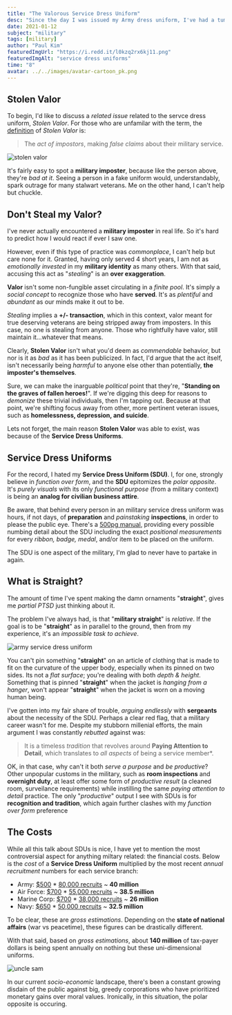 ```yaml
---
title: "The Valorous Service Dress Uniform"
desc: "Since the day I was issued my Army dress uniform, I've had a tumultuous relationship with them."
date: 2021-01-12
subject: "military"
tags: [military]
author: "Paul Kim"
featuredImgUrl: "https://i.redd.it/l0kzq2rx6kj11.png"
featuredImgAlt: "service dress uniforms"
time: "8"
avatar: ../../images/avatar-cartoon_pk.png
---
```


## Stolen Valor

To begin, I'd like to discuss a _related issue_ related to the servce dress uniform, _Stolen Valor_. For those who are unfamilar with the term, the [definition](https://en.wikipedia.org/wiki/Military_impostor) of _Stolen Valor_ is:

> The _act of impostors_, making _false claims_ about their military service.

![stolen valor](https://www.wearethemighty.com/app/uploads/legacy/assets.rbl.ms/17246658/origin.jpg)

It's fairly easy to spot a **military imposter**, because like the person above, they're _bad at it_. Seeing a person in a fake uniform would, understandably, spark outrage for many stalwart veterans. Me on the other hand, I can't help but chuckle.

## Don't Steal my Valor?

I've never actually encountered a **military imposter** in real life. So it's hard to predict how I would react if ever I saw one.

However, even if this type of practice was _commonplace_, I can't help but care none for it. Granted, having only served 4 short years, I am not as _emotionally invested_ in my **military identity** as many others. With that said, accusing this act as "_stealing_" is an **over exaggeration**.

**Valor** isn't some non-fungible asset circulating in a _finite pool_. It's simply a _social concept_ to recognize those who have **served**. It's as _plentiful_ and _abundant_ as our minds make it out to be.

_Stealing_ implies a **+/- transaction**, which in this context, valor meant for true deserving veterans are being stripped away from imposters. In this case, no one is stealing from anyone. Those who rightfully have valor, still maintain it...whatever that means.

Clearly, **Stolen Valor** isn't what you'd deem as _commendable_ behavior, but nor is it as _bad_ as it has been publicized. In fact, I'd argue that the act itself, isn't necessarily being _harmful_ to anyone else other than potentially, **the imposter's themselves**.

Sure, we can make the inarguable _political_ point that they're, "**Standing on the graves of fallen heroes!**". If we're digging this deep for reasons to _demonize_ these trivial individuals, then I'm tapping out. Because at that point, we're shifting focus away from other, more pertinent veteran issues, such as **homelessness, depression, and suicide**.

Lets not forget, the main reason **Stolen Valor** was able to exist, was because of the **Service Dress Uniforms**.

## Service Dress Uniforms

For the record, I hated my **Service Dress Uniform (SDU)**. I, for one, strongly believe in _function over form_, and the **SDU** epitomizes the _polar opposite_. It's _purely visuals_ with its only _functional purpose_ (from a military context) is being an **analog for civilian business attire**.

Be aware, that behind every person in an military service dress uniform was hours, if not days, of **preparation** and _painstaking_ **inspections**, in order to please the public eye. There's a [500pg manual](https://www.army.gov.au/sites/default/files/2020-03/Army%20Dress%20Manual_0.pdf), providing every possible numbing detail about the SDU including the exact _positional measurements_ for every _ribbon, badge, medal_, and/or item to be placed on the uniform.

The SDU is one aspect of the military, I'm glad to never have to partake in again.

## What is Straight?

The amount of time I've spent making the damn ornaments "**straight**", gives me _partial PTSD_ just thinking about it.

The problem I've always had, is that "**military straight**" is _relative_. If the goal is to be "**straight**" as in parallel to the ground, then from my experience, it's an _impossible task to achieve_.

<img src="https://external-content.duckduckgo.com/iu/?u=https%3A%2F%2Fwww.army.mil%2Fe2%2Fimages%2Frv7%2Funiforms%2Funiform_closeups_service_coat.jpg&f=1&nofb=1"
alt="army service dress uniform"
style="object-fit:contain;" />

You can't pin something "**straight**" on an article of clothing that is made to fit on the curvature of the upper body, especially when its pinned on two sides. Its not a _flat surface_; you're dealing with both _depth & height_. Something that is pinned "**straight**" when the jacket is _hanging from a hanger_, won't appear "**straight**" when the jacket is worn on a moving human being.

I've gotten into my fair share of trouble, _arguing endlessly_ with **sergeants** about the necessity of the SDU. Perhaps a clear red flag, that a military career wasn't for me. Despite my stubborn millenial efforts, the main argument I was constantly _rebutted_ against was:

> It is a timeless _tradition_ that revolves around **Paying Attention to Detail**, which translates to _all aspects_ of being a service member\*.

OK, in that case, why can't it both _serve a purpose_ and _be productive_? Other unpopular customs in the military, such as **room inspections** and **overnight duty**, at least offer some form of _productive result_ (a cleaned room, surveilance requirements) while instilling the same _paying attention to detail_ practice. The only "_productive_" output I see with SDUs is for **recognition and tradition**, which again further clashes with my _function over form_ preference

## The Costs

While all this talk about SDUs is nice, I have yet to mention the most controversial aspect for anything miltary related: the financial costs. Below is the _cost_ of a **Service Dress Uniform** multiplied by the most recent _annual recruitment_ numbers for each service branch:

- Army: [\$500](https://www.armytimes.com/news/your-army/2020/08/11/new-army-service-uniform-will-be-issued-to-recruits-this-winter/#:~:text=The%20new%20uniforms%20will%20cost,Koglin%2C%20an%20AAFES%20merchandise%20manager.&text=All%20the%20new%20uniform%20items,life%2C%20according%20to%20the%20Army) \* [80,000 recruits](https://recruiting.army.mil/pao/facts_figures/) ~ **40 million**
- Air Force: [\$700](https://en.wikipedia.org/wiki/Uniforms_of_the_United_States_Air_Force#:~:text=Each%20uniform%20costs%20%24700%20with,to%20personally%20pay%20for%20purchase.) \* [55,000 recruits](https://www.airforcetimes.com/news/your-air-force/2019/10/09/air-force-breaks-recruiting-record-in-2019-again/#:~:text=The%20Air%20Force%20surpassed%20its,it%20recruited%20in%20fiscal%202016.) ~ **38.5 million**
- Marine Corp: [\$700](http://www.uniforms-4u.com/p-usmc-enlisted-dress-blue-uniform-14463.aspx) \* [38,000 recruits](https://www.thebalancecareers.com/things-to-consider-when-choosing-to-join-the-marine-corps-3354338#:~:text=With%20the%20exception%20of%20the,average%2080%2C000%20yearly%20recruiting%20goal.) ~ **26 million**
- Navy: [\$650](https://taskandpurpose.com/news/cost-officer-uniforms-demonstrates-gender-inequality-navy/) \* [50,000 recruits](https://www.cnrc.navy.mil/pages-nrc-links/nrc-facts-stats.htm) ~ **32.5 million**

To be clear, these are _gross estimations_. Depending on the **state of national affairs** (war vs peacetime), these figures can be drastically different.

With that said, based on _gross estimations_, about **140 million** of tax-payer dollars is being spent annually on nothing but these uni-dimensional uniforms.

![uncle sam](https://external-content.duckduckgo.com/iu/?u=https%3A%2F%2Fmillennialmoneyman.com%2Fwp-content%2Fuploads%2Ftax-time-uncle-sam.jpg&f=1&nofb=1)

In our current _socio-economic_ landscape, there's been a constant growing disdain of the public against big, greedy corporations who have prioritized monetary gains over moral values. Ironically, in this situation, the polar opposite is occuring.
